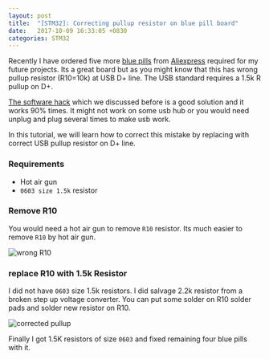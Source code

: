```yaml
---
layout: post
title:  "[STM32]: Correcting pullup resistor on blue pill board"
date:   2017-10-09 16:33:05 +0830
categories: STM32
---
```


Recently I have ordered five more [blue pills][stm32-link] from [Aliexpress][ali-link] required for my future projects. Its a great board but as you might know that this has wrong pullup resistor (R10=10k) at USB D+ line. The USB standard requires a 1.5k R pullup on D+.

[The software hack][soft-hack] which we discussed before is a good solution and it works 90% times. It might not work on some usb hub or you would need unplug and plug several times to make usb work.

In this tutorial, we will learn how to correct this mistake by replacing with correct USB pullup resistor on D+ line.

### Requirements

- Hot air gun
- `0603 size 1.5k` resistor

### Remove R10
You would need a hot air gun to remove `R10` resistor. Its much easier to remove `R10` by hot air gun.

![wrong R10](https://pbs.twimg.com/media/DLrgTQtUEAAmxz-.jpg)
### replace R10 with 1.5k Resistor
I did not have `0603` size 1.5k resistors. I did salvage 2.2k resistor from a broken step up voltage converter.
You can put some solder on R10 solder pads and solder new resistor on R10. 

![corrected pullup](https://pbs.twimg.com/media/DLrgVpIUMAAgKcn.jpg)

Finally I got 1.5K resistors of size `0603` and fixed remaining four blue pills with it.


[stm32-link]: https://www.aliexpress.com/item/STM32F103C8T6-ARM-STM32-Minimum-System-Development-Board-Module-For-Arduin0/32345958001.html
[soft-hack]: http://amitesh-singh.github.io/stm32/2017/05/27/Overcoming-wrong-pullup-in-blue-pill.html
[ali-link]: http://aliexpress.com
